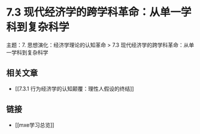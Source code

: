 # 7.3 现代经济学的跨学科革命：从单一学科到复杂科学

主题：7. 思想演化：经济学理论的认知革命 > 7.3 现代经济学的跨学科革命：从单一学科到复杂科学

## 相关文章

- [[7.3.1 行为经济学的认知颠覆：理性人假设的终结]]

## 链接

- [[mxe学习总览]]
